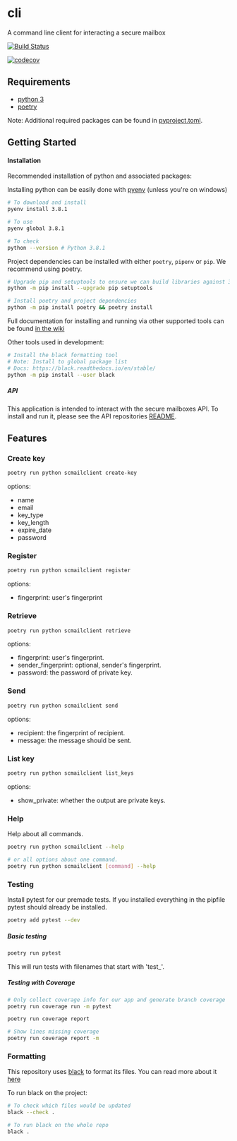 # cli

A command line client for interacting a secure mailbox

[![Build Status](https://www.travis-ci.org/securemailbox/cli.svg?branch=develop)](https://www.travis-ci.org/securemailbox/cli)

[![codecov](https://codecov.io/gh/securemailbox/cli/branch/develop/graph/badge.svg)](https://codecov.io/gh/securemailbox/cli)

## Requirements

- [python 3](https://www.python.org/downloads/)
- [poetry](https://python-poetry.org/)

Note: Additional required packages can be found in [pyproject.toml](./pyproject.toml).

## Getting Started

#### Installation

Recommended installation of python and associated packages:

Installing python can be easily done with [pyenv](https://github.com/pyenv/pyenv#installation) (unless you're on windows)

```bash
# To download and install
pyenv install 3.8.1

# To use
pyenv global 3.8.1

# To check
python --version # Python 3.8.1
```

Project dependencies can be installed with either `poetry`, `pipenv` or `pip`.
We recommend using poetry.

```bash
# Upgrade pip and setuptools to ensure we can build libraries against 3.8
python -m pip install --upgrade pip setuptools

# Install poetry and project dependencies
python -m pip install poetry && poetry install
```

Full documentation for installing and running via other supported tools can be found [in the wiki](https://github.com/securemailbox/api/wiki/Development-environment-setup)

Other tools used in development:

```bash
# Install the black formatting tool
# Note: Install to global package list
# Docs: https://black.readthedocs.io/en/stable/
python -m pip install --user black
```

##### API

This application is intended to interact with the secure mailboxes API.
To install and run it, please see the API repositories [README](https://github.com/securemailbox/api/blob/develop/README.md).

## Features

### Create key

```bash
poetry run python scmailclient create-key
```

options:

- name
- email
- key_type
- key_length
- expire_date
- password

### Register

```bash
poetry run python scmailclient register
```

options:

- fingerprint: user's fingerprint

### Retrieve

```bash
poetry run python scmailclient retrieve
```

options:

- fingerprint: user's fingerprint.
- sender_fingerprint: optional, sender's fingerprint.
- password: the password of private key.

### Send

```bash
poetry run python scmailclient send
```

options:

- recipient: the fingerprint of recipient.
- message: the message should be sent.

### List key

```bash
poetry run python scmailclient list_keys
```

options:

- show_private: whether the output are private keys.

### Help

Help about all commands.

```bash
poetry run python scmailclient --help

# or all options about one command.
poetry run python scmailclient [command] --help
```

### Testing

Install pytest for our premade tests.
If you installed everything in the pipfile pytest should already be installed.

```bash
poetry add pytest --dev
```

##### Basic testing

```bash
poetry run pytest
```

This will run tests with filenames that start with 'test\_'.

##### Testing with Coverage

```bash
# Only collect coverage info for our app and generate branch coverage
poetry run coverage run -m pytest

poetry run coverage report

# Show lines missing coverage
poetry run coverage report -m
```

### Formatting

This repository uses [black](https://github.com/psf/black) to format its files. You can read more about it [here](https://black.readthedocs.io/en/stable/)

To run black on the project:

```bash
# To check which files would be updated
black --check .

# To run black on the whole repo
black .
```
